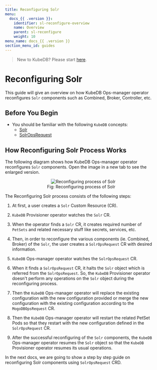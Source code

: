 ```yaml
---
title: Reconfiguring Solr
menu:
  docs_{{ .version }}:
    identifier: sl-reconfigure-overview
    name: Overview
    parent: sl-reconfigure
    weight: 10
menu_name: docs_{{ .version }}
section_menu_id: guides
---
```


> New to KubeDB? Please start [here](/docs/README.md).

# Reconfiguring Solr

This guide will give an overview on how KubeDB Ops-manager operator reconfigures `Solr` components such as Combined, Broker, Controller, etc.

## Before You Begin

- You should be familiar with the following `KubeDB` concepts:
    - [Solr](/docs/guides/solr/concepts/solr.md)
    - [SolrOpsRequest](/docs/guides/solr/concepts/solropsrequests.md)

## How Reconfiguring Solr Process Works

The following diagram shows how KubeDB Ops-manager operator reconfigures `Solr` components. Open the image in a new tab to see the enlarged version.

<figure align="center">
  <img alt="Reconfiguring process of Solr" src="/docs/images/day-2-operation/Solr/kf-reconfigure.svg">
<figcaption align="center">Fig: Reconfiguring process of Solr</figcaption>
</figure>

The Reconfiguring Solr process consists of the following steps:

1. At first, a user creates a `Solr` Custom Resource (CR).

2. `KubeDB` Provisioner  operator watches the `Solr` CR.

3. When the operator finds a `Solr` CR, it creates required number of `PetSets` and related necessary stuff like secrets, services, etc.

4. Then, in order to reconfigure the various components (ie. Combined, Broker) of the `Solr`, the user creates a `SolrOpsRequest` CR with desired information.

5. `KubeDB` Ops-manager operator watches the `SolrOpsRequest` CR.

6. When it finds a `SolrOpsRequest` CR, it halts the `Solr` object which is referred from the `SolrOpsRequest`. So, the `KubeDB` Provisioner  operator doesn't perform any operations on the `Solr` object during the reconfiguring process.

7. Then the `KubeDB` Ops-manager operator will replace the existing configuration with the new configuration provided or merge the new configuration with the existing configuration according to the `MogoDBOpsRequest` CR.

8. Then the `KubeDB` Ops-manager operator will restart the related PetSet Pods so that they restart with the new configuration defined in the `SolrOpsRequest` CR.

9. After the successful reconfiguring of the `Solr` components, the `KubeDB` Ops-manager operator resumes the `Solr` object so that the `KubeDB` Provisioner  operator resumes its usual operations.

In the next docs, we are going to show a step by step guide on reconfiguring Solr components using `SolrOpsRequest` CRD.